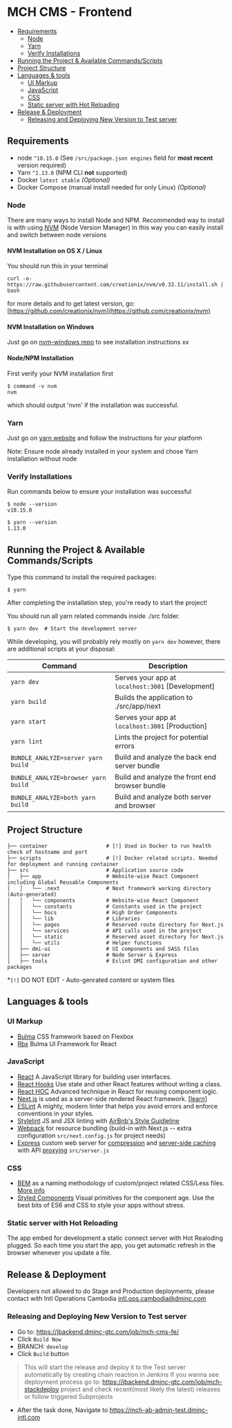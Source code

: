 # MCH CMS - Frontend

- [Requirements](#requirements)
    - [Node](#node)
    - [Yarn](#yarn)
    - [Verify Installations](#verify-installations)
- [Running the Project & Available Commands/Scripts](#running-the-project--available-commandsscripts)
- [Project Structure](#project-structure)
- [Languages & tools](#languages--tools)
    - [UI Markup](#ui-markup)
    - [JavaScript](#javascript)
    - [CSS](#css)
    - [Static server with Hot Reloading](#static-server-with-hot-reloading)
- [Release & Deployment](#release--deployment)
    - [Releasing and Deploying New Version to Test server](#releasing-and-deploying-new-version-to-test-server)


## Requirements
* node `^10.15.0` (See `/src/package.json engines` field for **most recent** version required)
* Yarn `^1.13.0` (NPM CLI **not** supported)
* Docker `latest stable` *(Optional)*
* Docker Compose (manual install needed for only Linux) *(Optional)*


### Node

There are many ways to install Node and NPM. Recommended way to install is with using [NVM](https://github.com/creationix/nvm) (Node Version Manager) In this way you can easily install and switch between node versions


#### NVM Installation on OS X / Linux

You should run this in your terminal

    curl -o- https://raw.githubusercontent.com/creationix/nvm/v0.33.11/install.sh | bash

for more details and to get latest version, go: [https://github.com/creationix/nvm](https://github.com/creationix/nvm)


#### NVM Installation on Windows

Just go on [nvm-windows repo](https://github.com/coreybutler/nvm-windows) to see installation instructions
xx


#### Node/NPM Installation

First verify your NVM installation first

    $ command -v nvm
    nvm

which should output 'nvm' if the installation was successful.


### Yarn

Just go on [yarn website](https://yarnpkg.com/en/docs/install) and follow the instructions for your platform

Note: Ensure node already installed in your system and chose Yarn installation without node


### Verify Installations

Run commands below to ensure your installation was successful

    $ node --version
    v10.15.0

    $ yarn --version
    1.13.0


## Running the Project & Available Commands/Scripts

Type this command to install the required packages:

    $ yarn

After completing the installation step, you're ready to start the project!

You should run all yarn related commands inside ./src folder.

    $ yarn dev  # Start the development server

While developing, you will probably rely mostly on `yarn dev` however, there are additional scripts at your disposal:

|Command    |Description|
|-------------------|-----------|
|`yarn dev`              |Serves your app at `localhost:3001` [Development]|
|`yarn build`            |Builds the application to ./src/app/next|
|`yarn start`            |Serves your app at `localhost:3001` [Production]|
|`yarn lint`             |Lints the project for potential errors|
|`BUNDLE_ANALYZE=server yarn build` | Build and analyze the back end server bundle|
|`BUNDLE_ANALYZE=browser yarn build` | Build and analyze the front end browser bundle|
|`BUNDLE_ANALYZE=both yarn build` | Build and analyze both server and browser|

## Project Structure


```
├── container                   # [!] Used in Docker to run health check of hostname and port
├── scripts                     # [!] Docker related scripts. Needed for deployment and running container
├── src                         # Application source code
│   ├── app                     # Website-wise React Component including Global Reusable Components
│   │   └── .next               # Next framework working directory (Auto-generated)
│   │   └── components          # Website-wise React Component
│   │   └── constants           # Constants used in the project
│   │   └── hocs                # High Order Components
│   │   └── lib                 # Libraries
│   │   └── pages               # Reserved route directory for Next.js
│   │   └── services            # API calls used in the project
│   │   └── static              # Reserved asset directory for Next.js
│   │   └── utils               # Helper functions
│   ├── dmi-ui                  # UI components and SASS files
│   ├── server                  # Node Server & Express
│   ├── tools                   # Eslint DMI configuration and other packages

```
*`[!]` DO NOT EDIT - Auto-genrated content or system files

## Languages & tools

### UI Markup

- [Bulma](https://bulma.io/) CSS framework based on Flexbox
- [Rbx](https://dfee.github.io/rbx/) Bulma UI Framework for React

### JavaScript

- [React](http://facebook.github.io/react) A JavaScript library for building user interfaces.
- [React Hooks](https://reactjs.org/docs/hooks-intro.html) Use state and other React features without writing a class.
- [React HOC](https://reactjs.org/docs/higher-order-components.html) Advanced technique in React for reusing component logic.
- [Next.js](https://github.com/zeit/next.js/) is used as a server-side rendered React framework. [[learn]](https://learnnextjs.com/)
- [ESLint](https://eslint.org/) A mighty, modern linter that helps you avoid errors and enforce conventions in your styles.
- [Stylelint](https://stylelint.io/) JS and JSX linting with [AirBnb's Style Guidleline](https://github.com/airbnb/javascript)
- [Webpack](https://webpack.js.org/) for resource bundling (build-in with Next.js -- extra configuration `src/next.config.js` for project needs)
- [Express](https://expressjs.com) custom web server for [compression](https://github.com/expressjs/compression) and [server-side caching](https://www.npmjs.com/package/lru-cache) with API [proxying](https://www.npmjs.com/package/http-proxy-middleware) `src/server.js`

### CSS

- [BEM](https://csswizardry.com/2013/01/mindbemding-getting-your-head-round-bem-syntax/) as a naming methodology of custom/project related CSS/Less files. [More info](https://en.bem.info/)
- [Styled Components](https://www.styled-components.com/) Visual primitives for the component age. Use the best bits of ES6 and CSS to style your apps without stress.

### Static server with Hot Reloading

The app embed for development a static connect server with Hot Realoding plugged.
So each time you start the app, you get automatic refresh in the browser whenever you update a file.

## Release & Deployment

Developers not allowed to do Stage and Production deployments, please contact with Intl Operations Cambodia <intl.ops.cambodia@dminc.com>

### Releasing and Deploying New Version to Test server

- Go to: <https://jbackend.dminc-gtc.com/job/mch-cms-fe/>
- Click `Build Now`
- BRANCH: `develop`
- Click `Build` button
> This will start the release and deploy it to the Test server automatically by creating chain reaction in Jenkins
> If you wanna see deployment process go to: https://jbackend.dminc-gtc.com/job/mch-stackdeploy project and check recent(most likely the latest) releases or follow triggered Subprojects
- After the task done, Navigate to <https://mch-ab-admin-test.dminc-intl.com>
